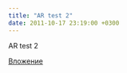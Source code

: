 ```yaml
---
title: "AR test 2"
date: 2011-10-17 23:19:00 +0300
---
```


AR test 2

[Вложение](https://vk.com/video41076938_160906280)
